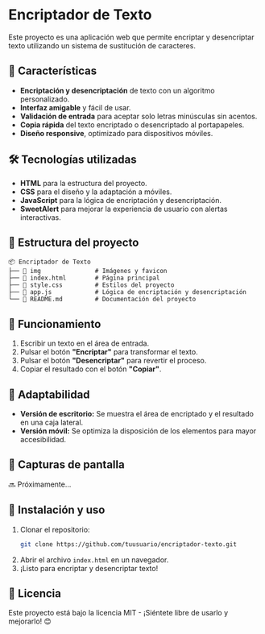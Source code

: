 # Encriptador de Texto

Este proyecto es una aplicación web que permite encriptar y desencriptar texto utilizando un sistema de sustitución de caracteres.

## 🚀 Características

- **Encriptación y desencriptación** de texto con un algoritmo personalizado.
- **Interfaz amigable** y fácil de usar.
- **Validación de entrada** para aceptar solo letras minúsculas sin acentos.
- **Copia rápida** del texto encriptado o desencriptado al portapapeles.
- **Diseño responsive**, optimizado para dispositivos móviles.

## 🛠️ Tecnologías utilizadas

- **HTML** para la estructura del proyecto.
- **CSS** para el diseño y la adaptación a móviles.
- **JavaScript** para la lógica de encriptación y desencriptación.
- **SweetAlert** para mejorar la experiencia de usuario con alertas interactivas.

## 📂 Estructura del proyecto

```
📦 Encriptador de Texto
├── 📁 img               # Imágenes y favicon
├── 📄 index.html        # Página principal
├── 📄 style.css         # Estilos del proyecto
├── 📄 app.js            # Lógica de encriptación y desencriptación
└── 📄 README.md         # Documentación del proyecto
```

## 📜 Funcionamiento

1. Escribir un texto en el área de entrada.
2. Pulsar el botón **"Encriptar"** para transformar el texto.
3. Pulsar el botón **"Desencriptar"** para revertir el proceso.
4. Copiar el resultado con el botón **"Copiar"**.

## 📱 Adaptabilidad

- **Versión de escritorio:** Se muestra el área de encriptado y el resultado en una caja lateral.
- **Versión móvil:** Se optimiza la disposición de los elementos para mayor accesibilidad.

## 🎨 Capturas de pantalla

🔜 Próximamente...

## 📌 Instalación y uso

1. Clonar el repositorio:
   ```bash
   git clone https://github.com/tuusuario/encriptador-texto.git
   ```
2. Abrir el archivo `index.html` en un navegador.
3. ¡Listo para encriptar y desencriptar texto!

## 📄 Licencia

Este proyecto está bajo la licencia MIT - ¡Siéntete libre de usarlo y mejorarlo! 😊
